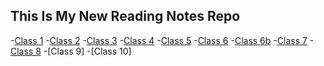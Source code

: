 ## This Is My New Reading Notes Repo

-[Class 1](1_Set_up_your_accounts.md)
-[Class 2](2_The_Coder's_Computer.md)
-[Class 3](3_Revisions_and_the_Cloud.md)
-[Class 4](4_Structure_web_pages_with_HTML.md)
-[Class 5](5_Design_web_pages_with_CSS.md)
-[Class 6](6_Computer_Architecture_and_Logic.md)
-[Class 6b](6b_Dynamic_web_pages_with_JavaScript.md)
-[Class 7](7_Programming_with_JavaScript.md)
-[Class 8](8_Operators_and_Loops.md)
-[Class 9]
-[Class 10]
